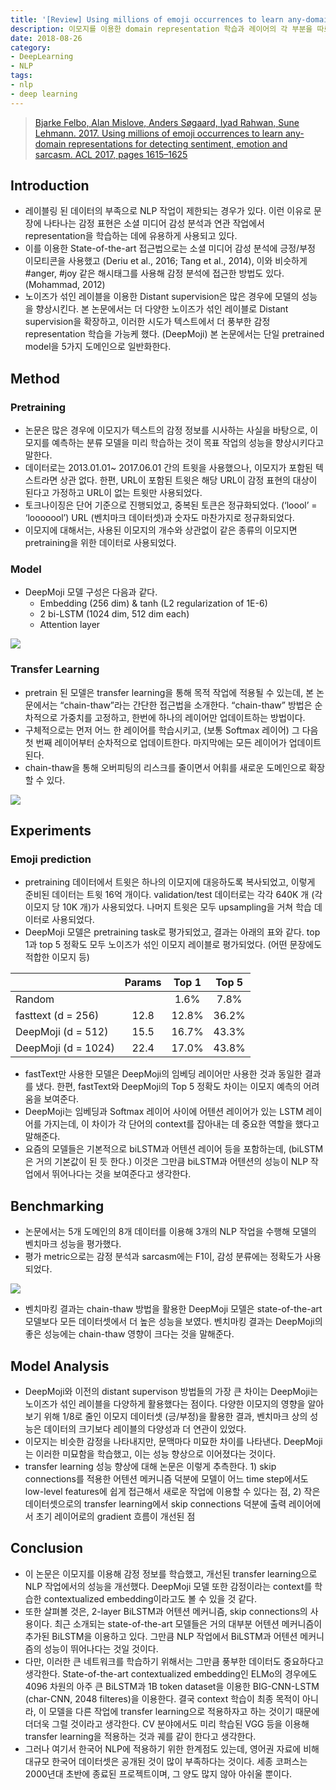 ```yaml
---
title: '[Review] Using millions of emoji occurrences to learn any-domain representations for detecting sentiment, emotion and sarcasm'
description: 이모지를 이용한 domain representation 학습과 레이어의 각 부분을 따로 학습 시키는 transfer learning 방법 "chain-thaw”를 소개한 논문을 리뷰합니다.
date: 2018-08-26
category:
- DeepLearning
- NLP
tags:
- nlp
- deep learning
---
```


> [Bjarke Felbo, Alan Mislove, Anders Søgaard, Iyad Rahwan, Sune Lehmann. 2017. Using millions of emoji occurrences to learn any-domain representations for detecting sentiment, emotion and sarcasm. ACL 2017, pages 1615–1625](https://arxiv.org/abs/1708.00524)

## Introduction

- 레이블링 된 데이터의 부족으로 NLP 작업이 제한되는 경우가 있다. 이런 이유로 문장에 나타나는 감정 표현은 소셜 미디어 감성 분석과 연관 작업에서 representation을 학습하는 데에 유용하게 사용되고 있다.
- 이를 이용한 State-of-the-art 접근법으로는 소셜 미디어 감성 분석에 긍정/부정 이모티콘을 사용했고 (Deriu et al., 2016; Tang et al., 2014), 이와 비슷하게 #anger, #joy 같은 해시태그를 사용해 감정 분석에 접근한 방법도 있다. (Mohammad, 2012)
- 노이즈가 섞인 레이블을 이용한 Distant supervision은 많은 경우에 모델의 성능을 향상시킨다. 본 논문에서는 더 다양한 노이즈가 섞인 레이블로 Distant supervision을 확장하고, 이러한 시도가 텍스트에서 더 풍부한 감정 representation 학습을 가능케 했다. (DeepMoji) 본 논문에서는 단일 pretrained model을 5가지 도메인으로 일반화한다.


## Method

### Pretraining

- 논문은 많은 경우에 이모지가 텍스트의 감정 정보를 시사하는 사실을 바탕으로, 이모지를 예측하는 분류 모델을 미리 학습하는 것이 목표 작업의 성능을 향상시키다고 말한다.
- 데이터로는 2013.01.01~ 2017.06.01 간의 트윗을 사용했으나, 이모지가 포함된 텍스트라면 상관 없다. 한편, URL이 포함된 트윗은 해당 URL이 감정 표현의 대상이 된다고 가정하고 URL이 없는 트윗만 사용되었다.
- 토크나이징은 단어 기준으로 진행되었고, 중복된 토큰은 정규화되었다. (‘loool’ = ‘looooool’) URL (벤치마크 데이터셋)과 숫자도 마찬가지로 정규화되었다.
- 이모지에 대해서는, 사용된 이모지의 개수와 상관없이 같은 종류의 이모지면 pretraining을 위한 데이터로 사용되었다.

### Model

- DeepMoji 모델 구성은 다음과 같다.
  - Embedding (256 dim) & tanh (L2 regularization of 1E-6)
  - 2 bi-LSTM (1024 dim, 512 dim each)
  - Attention layer

![](https://i.imgur.com/112C7M6.png?1)

### Transfer Learning

- pretrain 된 모델은 transfer learning을 통해 목적 작업에 적용될 수 있는데, 본 논문에서는 “chain-thaw”라는 간단한 접근법을 소개한다. “chain-thaw” 방법은 순차적으로 가중치를 고정하고, 한번에 하나의 레이어만 업데이트하는 방법이다.
- 구체적으로는 먼저 어느 한 레이어를 학습시키고, (보통 Softmax 레이어) 그 다음 첫 번째 레이어부터 순차적으로 업데이트한다. 마지막에는 모든 레이어가 업데이트된다.
- chain-thaw을 통해 오버피팅의 리스크를 줄이면서 어휘를 새로운 도메인으로 확장할 수 있다.

![](https://i.imgur.com/jZfN6DA.png?1)


## Experiments

### Emoji prediction

- pretraining 데이터에서 트윗은 하나의 이모지에 대응하도록 복사되었고, 이렇게 준비된 데이터는 트윗 16억 개이다. validation/test 데이터로는 각각 640K 개 (각 이모지 당 10K 개)가 사용되었다. 나머지 트윗은 모두 upsampling을 거쳐 학습 데이터로 사용되었다.
- DeepMoji 모델은 pretraining task로 평가되었고, 결과는 아래의 표와 같다. top 1과 top 5 정확도 모두 노이즈가 섞인 이모지 레이블로 평가되었다. (어떤 문장에도 적합한 이모지 등)

|                     | Params | Top 1 | Top 5 |
| ------------------- | :----: | :---: | :---: |
| Random              |        | 1.6%  | 7.8%  |
| fasttext (d = 256)  |  12.8  | 12.8% | 36.2% |
| DeepMoji (d = 512)  |  15.5  | 16.7% | 43.3% |
| DeepMoji (d = 1024) |  22.4  | 17.0% | 43.8% |

- fastText만 사용한 모델은 DeepMoji의 임베딩 레이어만 사용한 것과 동일한 결과를 냈다. 한편, fastText와 DeepMoji의 Top 5 정확도 차이는 이모지 예측의 어려움을 보여준다.
- DeepMoji는 임베딩과 Softmax 레이어 사이에 어텐션 레이어가 있는 LSTM 레이어를 가지는데, 이 차이가 각 단어의 context를 잡아내는 데 중요한 역할을 했다고 말해준다.
- 요즘의 모델들은 기본적으로 biLSTM과 어텐션 레이어 등을 포함하는데, (biLSTM은 거의 기본값이 된 듯 한다.) 이것은 그만큼 biLSTM과 어텐션의 성능이 NLP 작업에서 뛰어나다는 것을 보여준다고 생각한다.


## Benchmarking

- 논문에서는 5개 도메인의 8개 데이터를 이용해 3개의 NLP 작업을 수행해 모델의 벤치마크 성능을 평가했다.
- 평가 metric으로는 감정 분석과 sarcasm에는 F1이, 감성 분류에는 정확도가 사용되었다.

![](https://i.imgur.com/EtJLLUw.png)

- 벤치마킹 결과는 chain-thaw 방법을 활용한 DeepMoji 모델은 state-of-the-art 모델보다 모든 데이터셋에서 더 높은 성능을 보였다. 벤치마킹 결과는 DeepMoji의 좋은 성능에는 chain-thaw 영향이 크다는 것을 말해준다.


## Model Analysis

- DeepMoji와 이전의 distant supervison 방법들의 가장 큰 차이는 DeepMoji는 노이즈가 섞인 레이블을 다양하게 활용했다는 점이다. 다양한 이모지의 영향을 알아보기 위해 1/8로 줄인 이모지 데이터셋 (긍/부정)을 활용한 결과, 벤치마크 상의 성능은 데이터의 크기보다 레이블의 다양성과 더 연관이 있었다.
- 이모지는 비슷한 감정을 나타내지만, 문맥마다 미묘한 차이를 나타낸다. DeepMoji는 이러한 미묘함을 학습했고, 이는 성능 향상으로 이어졌다는 것이다.
- transfer learning 성능 향상에 대해 논문은 이렇게 추측한다. 1) skip connections를 적용한 어텐션 메커니즘 덕분에 모델이 어느 time step에서도 low-level features에 쉽게 접근해서 새로운 작업에 이용할 수 있다는 점, 2) 작은 데이터셋으로의 transfer learning에서 skip connections 덕분에 출력 레이어에서 초기 레이어로의 gradient 흐름이 개선된 점


## Conclusion

- 이 논문은 이모지를 이용해 감정 정보를 학습했고, 개선된 transfer learning으로 NLP 작업에서의 성능을 개선했다. DeepMoji 모델 또한 감정이라는 context를 학습한 contextualized embedding이라고도 볼 수 있을 것 같다.
- 또한 살펴볼 것은, 2-layer BiLSTM과 어텐션 메커니즘, skip connections의 사용이다. 최근 소개되는 state-of-the-art 모델들은 거의 대부분 어텐션 메커니즘이 추가된 BiLSTM을 이용하고 있다. 그만큼 NLP 작업에서 BiLSTM과 어텐션 메커니즘의 성능이 뛰어나다는 것일 것이다.
- 다만, 이러한 큰 네트워크를 학습하기 위해서는 그만큼 풍부한 데이터도 중요하다고 생각한다. State-of-the-art contextualized embedding인 ELMo의 경우에도 4096 차원의 아주 큰 BiLSTM과 1B token dataset을 이용한 BIG-CNN-LSTM (char-CNN, 2048 filteres)을 이용한다. 결국 context 학습이 최종 목적이 아니라, 이 모델을 다른 작업에 transfer learning으로 적용하자고 하는 것이기 때문에 더더욱 그럴 것이라고 생각한다. CV 분야에서도 미리 학습된 VGG 등을 이용해 transfer learning을 적용하는 것과 궤를 같이 한다고 생각한다.
- 그러나 여기서 한국어 NLP에 적용하기 위한 한계점도 있는데, 영어권 자료에 비해 대규모 한국어 데이터셋은 공개된 것이 많이 부족하다는 것이다. 세종 코퍼스는 2000년대 초반에 종료된 프로젝트이며, 그 양도 많지 않아 아쉬울 뿐이다.

